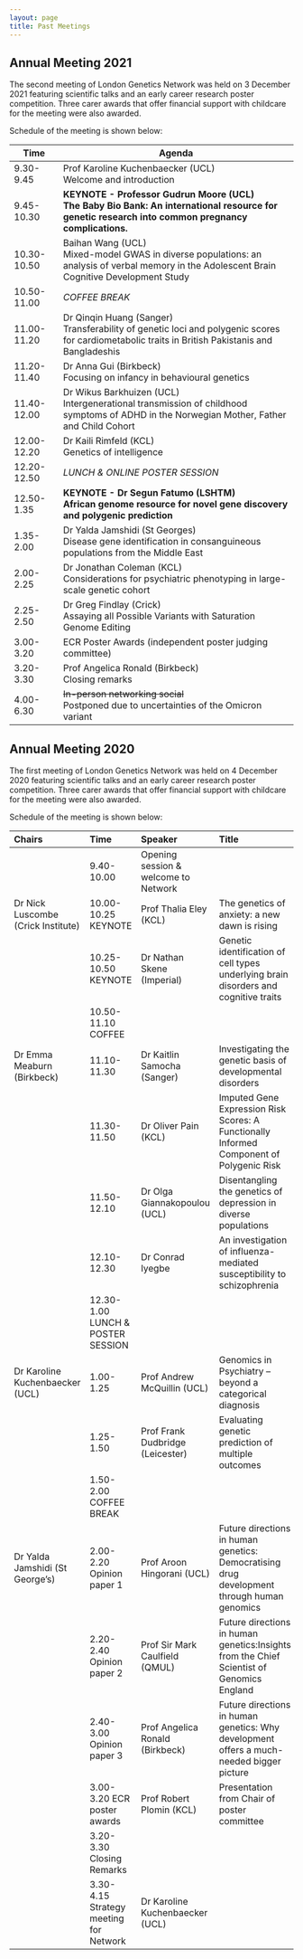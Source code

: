 ```yaml
---
layout: page
title: Past Meetings
---
```


## Annual Meeting 2021

The second meeting of London Genetics Network was held on 3 December 2021 featuring scientific talks and an early career research poster competition. Three carer awards that offer financial support with childcare for the meeting were also awarded.  

Schedule of the meeting is shown below:

| Time        	| Agenda                                                                                                                                                   	|
|-------------	|----------------------------------------------------------------------------------------------------------------------------------------------------------	|
| 9.30-9.45   	| Prof Karoline Kuchenbaecker (UCL) <br> Welcome and introduction <br>                                                                                                                            	|
| 9.45-10.30  	| **KEYNOTE - Professor Gudrun Moore (UCL) <br> The Baby Bio Bank: An international resource for genetic research into common pregnancy complications.**   	|
| 10.30-10.50 	| Baihan Wang (UCL) <br> Mixed-model GWAS in diverse populations: an analysis of verbal memory in the Adolescent Brain Cognitive Development Study                                                                                                                 	|
| 10.50-11.00 	| *COFFEE BREAK*                                                                                                                                           	|
| 11.00-11.20 	| Dr Qinqin Huang (Sanger) <br> Transferability of genetic loci and polygenic scores for cardiometabolic traits in British Pakistanis and Bangladeshis     	|
| 11.20-11.40 	| Dr Anna Gui (Birkbeck) <br> Focusing on infancy in behavioural genetics                                                                                  	|
| 11.40-12.00 	| Dr Wikus Barkhuizen (UCL) <br> Intergenerational transmission of childhood symptoms of ADHD in the Norwegian Mother, Father and Child Cohort             	|
| 12.00-12.20 	| Dr Kaili Rimfeld (KCL) <br> Genetics of intelligence                                                                                                     	|
| 12.20-12.50 	| *LUNCH & ONLINE POSTER SESSION*                                                                                                                          	|
| 12.50-1.35  	| **KEYNOTE - Dr Segun Fatumo (LSHTM) <br> African genome resource for novel gene discovery and polygenic prediction**                                     	|
| 1.35-2.00   	| Dr Yalda Jamshidi (St Georges) <br> Disease gene identification in consanguineous populations from the Middle East                                       	|
| 2.00-2.25   	| Dr Jonathan Coleman (KCL) <br> Considerations for psychiatric phenotyping in large-scale genetic cohort                                                  	|
| 2.25-2.50   	| Dr Greg Findlay (Crick) <br> Assaying all Possible Variants with Saturation Genome Editing                                                               	|
| 3.00-3.20   	| ECR Poster Awards (independent poster judging committee)                                                                                                 	|
| 3.20-3.30   	| Prof Angelica Ronald (Birkbeck) <br> Closing remarks                                                                                                                                          	|
| 4.00-6.30   	| <s>In-person networking social</s> <br> Postponed due to uncertainties of the Omicron variant                                                      |

## Annual Meeting 2020

The first meeting of London Genetics Network was held on 4 December 2020 featuring scientific talks and an early career research poster competition. Three carer awards that offer financial support with childcare for the meeting were also awarded.  

Schedule of the meeting is shown below:


| Chairs | Time | Speaker | Title |
| :--- | :--- | :--- | :--- |
|  | 9.40-10.00 | Opening session & welcome to Network |  |
| Dr Nick Luscombe (Crick Institute) | 10.00-10.25 KEYNOTE | Prof Thalia Eley (KCL) | The genetics of anxiety: a new dawn is rising |
|  | 10.25-10.50 KEYNOTE | Dr Nathan Skene (Imperial) | Genetic identification of cell types underlying brain disorders and cognitive traits |
|  | 10.50-11.10 COFFEE |  |  |
| Dr Emma Meaburn (Birkbeck) | 11.10-11.30 | Dr Kaitlin Samocha (Sanger) | Investigating the genetic basis of developmental disorders |
|  | 11.30-11.50 | Dr Oliver Pain (KCL) | Imputed Gene Expression Risk Scores: A Functionally Informed Component of Polygenic Risk |
|  | 11.50-12.10 | Dr Olga Giannakopoulou (UCL) | Disentangling the genetics of depression in diverse populations |
|  | 12.10-12.30 | Dr Conrad Iyegbe | An investigation of influenza-mediated susceptibility to schizophrenia |
|  | 12.30-1.00 LUNCH & POSTER SESSION |  |  |
| Dr Karoline Kuchenbaecker (UCL) | 1.00-1.25 | Prof Andrew McQuillin (UCL) | Genomics in Psychiatry – beyond a categorical diagnosis |
|  | 1.25-1.50 | Prof Frank Dudbridge (Leicester) | Evaluating genetic prediction of multiple outcomes |
|  | 1.50-2.00 COFFEE BREAK |  |  |
| Dr Yalda Jamshidi (St George’s) | 2.00-2.20 Opinion paper 1 | Prof Aroon Hingorani (UCL) | Future directions in human genetics: Democratising drug development through human genomics |
|  | 2.20-2.40 Opinion paper 2 | Prof Sir Mark Caulfield (QMUL) | Future directions in human genetics:Insights from the Chief Scientist of Genomics England |
|  | 2.40-3.00 Opinion paper 3 | Prof Angelica Ronald (Birkbeck) | Future directions in human genetics: Why development offers a much-needed bigger picture |
|  | 3.00-3.20 ECR poster awards | Prof Robert Plomin (KCL) | Presentation from Chair of poster committee |
|  | 3.20-3.30 Closing Remarks |  |  |
|  | 3.30-4.15 Strategy meeting for Network | Dr Karoline Kuchenbaecker (UCL) |  |




